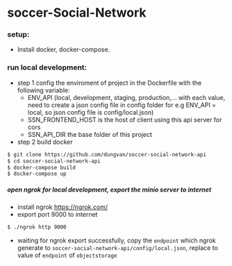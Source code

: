 # soccer-Social-Network
### setup:
- Install docker, docker-compose.
### run local development:
- step 1 config the enviroment of project in the Dockerfile with the following variable:
    - ENV_API (local, development, staging, production,... with each value, need to create a json config file in config folder for e.g ENV_API = local, so json config file is config/local.json)
    - SSN_FRONTEND_HOST is the host of client using this api server for cors
    - SSN_API_DIR the base folder of this project
- step 2 build docker
```bash
$ git clone https://github.com/dungvan/soccer-social-network-api
$ cd soccer-social-network-api
$ docker-compose build
$ docker-compose up
```
##### open ngrok for local development, export the minio server to internet
- install ngrok https://ngrok.com/
- export port 9000 to internet
```bash
$ ./ngrok http 9000
```
- waiting for ngrok export successfully, copy the `endpoint` which ngrok generate to `soccer-social-network-api/config/local.json`, replace to value of `endpoint` of `objectstorage`
